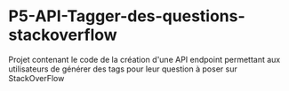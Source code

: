 # P5-API-Tagger-des-questions-stackoverflow
 Projet contenant le code de la création d'une API endpoint permettant aux utilisateurs de générer des tags pour leur question à poser sur StackOverFlow
